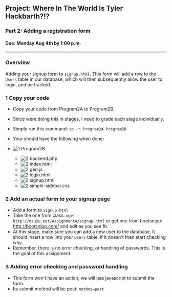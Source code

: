 ## Project: Where In The World Is Tyler Hackbarth?!?

### Part 2: Adding a registration form
#### Due: Monday Aug 4th by 1:00 p.m.

-----

### Overview

Adding your signup form to `signup.html`. This form will add a row to the `Users` table in our database, which will then subsequently allow the user to login, and be tracked.


### 1 Copy your code

- Copy your code from Program2A to Program2B.
- Since were doing this in stages, I need to grade each stage individually.
- Simply run this command: `cp -r Program2A Program2B`
- Your should have the following when done:

- ![1] Program2B
    - ![2] backend.php
    - ![2] index.html
    - ![2] geo.js
    - ![2] login.html
    - ![2] signup.html
    - ![2] simple-sidebar.css

### 2 Add an actual form to your signup page

- Add a form to `signup.html`
- Take the one from class: `wget http://msu2u.net/Assignment4/signup.html` or get one from bootsnipp:  http://bootsnipp.com/ and edit as you see fit.
- At this stage, make sure you can add a new user to the database. It should insert a row into your `Users` table, if it doesn't then start checking why.
- Remember, there is no error checking, or handling of passwords. This is the goal of this assignment.

### 3 Adding error checking and password handling

- This form won't have an action, we will use javascript to submit the form.
- Its submit method will be post: `method=post`




[1]: https://cdn1.iconfinder.com/data/icons/UltimateGnome/22x22/status/folder-drag-accept.png "Folder"
[2]: http://www.plcs.net/downloads/images/defaut.gif "File"
